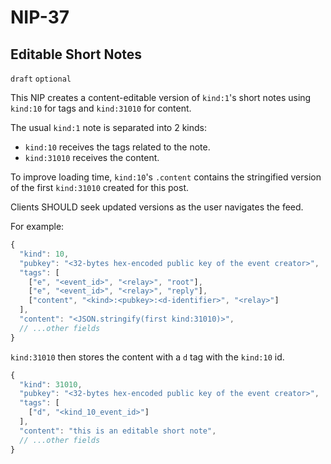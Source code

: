 
NIP-37
======

Editable Short Notes
--------------------

`draft` `optional`

This NIP creates a content-editable version of `kind:1`'s short notes using `kind:10` for tags and `kind:31010` for content. 

The usual `kind:1` note is separated into 2 kinds: 
- `kind:10` receives the tags related to the note. 
- `kind:31010` receives the content.

To improve loading time, `kind:10`'s `.content` contains the stringified version of the first `kind:31010` created for this post. 

Clients SHOULD seek updated versions as the user navigates the feed.

For example:

```js
{
  "kind": 10,
  "pubkey": "<32-bytes hex-encoded public key of the event creator>",
  "tags": [
    ["e", "<event_id>", "<relay>", "root"],
    ["e", "<event_id>", "<relay>", "reply"],
    ["content", "<kind>:<pubkey>:<d-identifier>", "<relay>"]
  ],
  "content": "<JSON.stringify(first kind:31010)>",
  // ...other fields
}
```

`kind:31010` then stores the content with a `d` tag with the `kind:10` id. 

```js
{
  "kind": 31010,
  "pubkey": "<32-bytes hex-encoded public key of the event creator>",
  "tags": [
    ["d", "<kind_10_event_id>"]
  ],
  "content": "this is an editable short note",
  // ...other fields
}
```